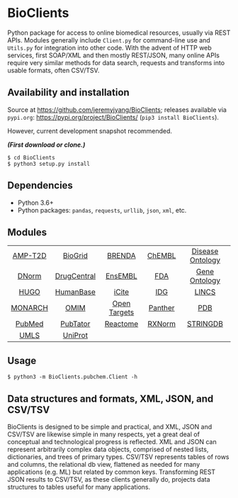 # BioClients

Python package for access to online biomedical resources,
usually via REST APIs. Modules generally include
`Client.py` for command-line use and `Utils.py` for
integration into other code. With the advent of HTTP web services,
first SOAP/XML and then mostly REST/JSON, many online APIs
require very similar methods for data search, requests
and transforms into usable formats, often CSV/TSV.

## Availability and installation

Source at <https://github.com/jeremyjyang/BioClients>;
releases available via `pypi.org`:
<https://pypi.org/project/BioClients/>
(`pip3 install BioClients`).

However, current development snapshot recommended.

___(First download or clone.)___
```
$ cd BioClients
$ python3 setup.py install
```

## Dependencies

* Python 3.6+
* Python packages: `pandas`, `requests`, `urllib`, `json`, `xml`, etc.

## Modules

| | | | | |
|:--:|:--:|:--:|:--:|:--:|
| [AMP-T2D](doc/amp_t2d.md) | [BioGrid](doc/biogrid.md) | [BRENDA](doc/brenda.md) | [ChEMBL](doc/chembl.md) |[Disease Ontology](doc/diseaseontology.md) | [DisGeNet](doc/disgenet.md)
| [DNorm](doc/dnorm.md) | [DrugCentral](doc/drugcentral.md) | [EnsEMBL](doc/ensembl.md) | [FDA](doc/fda.md) | [Gene Ontology](doc/geneontology.md) | [GWAS Catalog](doc/gwascatalog.md)
| [HUGO](doc/hugo.md) | [HumanBase](doc/humanbase.md) | [iCite](doc/icite.md) | [IDG](doc/idg.md) | [LINCS](doc/lincs.md) | [MeSH](doc/mesh.md)
| [MONARCH](doc/monarch.md) | [OMIM](doc/omim.md) | [Open Targets](doc/opentargets.md) | [Panther](doc/panther.md) | [PDB](doc/pdb.md) | [PubChem](doc/pubchem.md)
| [PubMed](doc/pubmed.md) | [PubTator](doc/pubtator.md) | [Reactome](doc/reactome.md) | [RXNorm](doc/rxnorm.md) | [STRINGDB](doc/stringdb.md) | [TIN-X](doc/tinx.md)
| [UMLS](doc/umls.md) | [UniProt](doc/uniprot.md)

## Usage

```
$ python3 -m BioClients.pubchem.Client -h
```

## Data structures and formats, XML, JSON, and CSV/TSV

BioClients is designed to be simple and practical, and XML, JSON
and CSV/TSV are likewise simple in many respects, yet a great deal
of conceptual and technological progress is reflected. XML and JSON
can represent arbitrarily complex data objects, comprised of nested lists,
dictionaries, and trees of primary types. CSV/TSV represents tables of
rows and columns, the relational db view, flattened as needed for many
applications (e.g. ML) but related by common keys. Transforming REST JSON
results to CSV/TSV, as these clients generally do, projects data structures
to tables useful for many applications.
